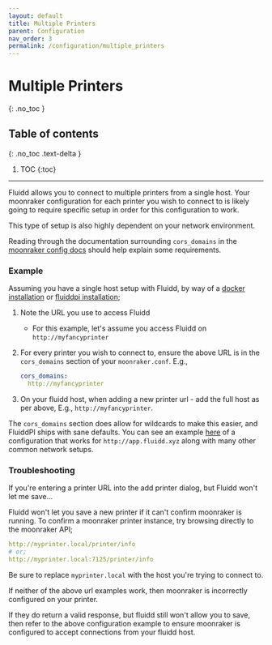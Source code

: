 ```yaml
---
layout: default
title: Multiple Printers
parent: Configuration
nav_order: 3
permalink: /configuration/multiple_printers
---
```


# Multiple Printers
{: .no_toc }

## Table of contents
{: .no_toc .text-delta }

1. TOC
{:toc}

---

Fluidd allows you to connect to multiple printers from a single host.
Your moonraker configuration for each printer you wish to connect to is
likely going to require specific setup in order for this configuration to work.

This type of setup is also highly dependent on your network environment.

Reading through the documentation surrounding `cors_domains` in the
[moonraker config docs](/configuration/moonraker#cors-domains) should
help explain some requirements.

### Example

Assuming you have a single host setup with Fluidd, by way of a
[docker installation](/installation/docker) or
[fluiddpi installation](/installation/fluiddpi);

1. Note the URL you use to access Fluidd
   - For this example, let's assume you access Fluidd on `http://myfancyprinter`

2. For every printer you wish to connect to, ensure the above URL is in the
   `cors_domains` section of your `moonraker.conf`.
   E.g.,

   ```yaml
   cors_domains:
     http://myfancyprinter
   ```

3. On your fluidd host, when adding a new printer url - add the full host
   as per above, E.g., `http://myfancyprinter`.

The `cors_domains` section does allow for wildcards to make this easier, and
FluiddPI ships with sane defaults. You can see an example
[here](/configuration/moonraker_conf) of a configuration that works for
`http://app.fluidd.xyz` along with many other common network setups.

### Troubleshooting

If you're entering a printer URL into the add printer dialog, but Fluidd won't let me save...

Fluidd won't let you save a new printer if it can't confirm moonraker is running. To
confirm a moonraker printer instance, try browsing directly to the moonraker API;

```yaml
http://myprinter.local/printer/info
# or;
http://myprinter.local:7125/printer/info
```

Be sure to replace `myprinter.local` with the host you're trying to connect to.

If neither of the above url examples work, then moonraker is incorrectly configured
on your printer.

If they do return a valid response, but fluidd still won't allow you to save,
then refer to the above configuration example to ensure moonraker is configured
to accept connections from your fluidd host.
